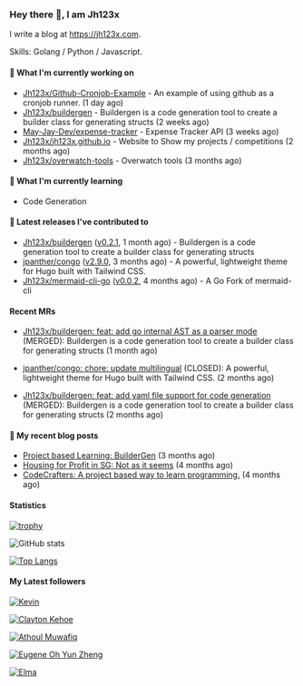 ### Hey there 👋, I am Jh123x

I write a blog at https://jh123x.com.

Skills: Golang / Python / Javascript.

#### 👷 What I'm currently working on

- [Jh123x/Github-Cronjob-Example](https://github.com/Jh123x/Github-Cronjob-Example) - An example of using github as a cronjob runner. (1 day ago)
- [Jh123x/buildergen](https://github.com/Jh123x/buildergen) - Buildergen is a code generation tool to create a builder class for generating structs (2 weeks ago)
- [May-Jay-Dev/expense-tracker](https://github.com/May-Jay-Dev/expense-tracker) - Expense Tracker API (3 weeks ago)
- [Jh123x/jh123x.github.io](https://github.com/Jh123x/jh123x.github.io) - Website to Show my projects / competitions (2 months ago)
- [Jh123x/overwatch-tools](https://github.com/Jh123x/overwatch-tools) - Overwatch tools (3 months ago)

#### 🌱 What I'm currently learning
- Code Generation

#### 🔭 Latest releases I've contributed to

- [Jh123x/buildergen](https://github.com/Jh123x/buildergen) ([v0.2.1](https://github.com/Jh123x/buildergen/releases/tag/v0.2.1), 1 month ago) - Buildergen is a code generation tool to create a builder class for generating structs
- [jpanther/congo](https://github.com/jpanther/congo) ([v2.9.0](https://github.com/jpanther/congo/releases/tag/v2.9.0), 3 months ago) - A powerful, lightweight theme for Hugo built with Tailwind CSS.
- [Jh123x/mermaid-cli-go](https://github.com/Jh123x/mermaid-cli-go) ([v0.0.2](https://github.com/Jh123x/mermaid-cli-go/releases/tag/v0.0.2), 4 months ago) - A Go Fork of mermaid-cli

#### Recent MRs


-    [Jh123x/buildergen: feat: add go internal AST as a parser mode](https://github.com/Jh123x/buildergen/pull/10) (MERGED): Buildergen is a code generation tool to create a builder class for generating structs (1 month ago)

-    [jpanther/congo: chore: update multilingual](https://github.com/jpanther/congo/pull/942) (CLOSED): A powerful, lightweight theme for Hugo built with Tailwind CSS. (2 months ago)

-    [Jh123x/buildergen: feat: add yaml file support for code generation](https://github.com/Jh123x/buildergen/pull/8) (MERGED): Buildergen is a code generation tool to create a builder class for generating structs (2 months ago)


#### 📜 My recent blog posts

- [Project based Learning: BuilderGen](https://jh123x.com/blog/2024/golang-simple-optimization/) (3 months ago)
- [Housing for Profit in SG: Not as it seems](https://jh123x.com/blog/2024/housing-in-sg/) (4 months ago)
- [CodeCrafters: A project based way to learn programming.](https://jh123x.com/blog/2024/codecrafters/) (4 months ago)

#### Statistics
[![trophy](https://github-profile-trophy.vercel.app/?username=Jh123x)](https://github.com/ryo-ma/github-profile-trophy)

![GitHub stats](https://github-readme-stats.vercel.app/api?username=Jh123x&show_icons=true)

[![Top Langs](https://github-readme-stats.vercel.app/api/top-langs/?username=Jh123x)](https://github.com/anuraghazra/github-readme-stats)

#### My Latest followers


[![Kevin](https://avatars.githubusercontent.com/u/188471110?u=22df34608279f4c9be6ae866d2968cc73c543f6a&amp;v=4 "Kevin Avatar")](https://github.com/Kevindevstar)

[![Clayton Kehoe](https://avatars.githubusercontent.com/u/118750525?u=588ffcf7212e3e560dad019bff8a65b991b9d723&amp;v=4 "Clayton Kehoe Avatar")](https://github.com/kehoecj)

[![Athoul Muwafiq](https://avatars.githubusercontent.com/u/35678534?u=6c88d042c330c3e543a1028be27a1ebba7ddec0d&amp;v=4 "Athoul Muwafiq Avatar")](https://github.com/athoulmuwafiq)

[![Eugene Oh Yun Zheng](https://avatars.githubusercontent.com/u/131158451?u=d11fb2415d1acf99108aa3e2801f972509a294c7&amp;v=4 "Eugene Oh Yun Zheng Avatar")](https://github.com/EugeneOYZ1203n)

[![Elma](https://avatars.githubusercontent.com/u/76640319?u=1e7343ab8580c4ddafa6ebbb5a0f4cbb51383ad3&amp;v=4 "Elma Avatar")](https://github.com/caprinux)
